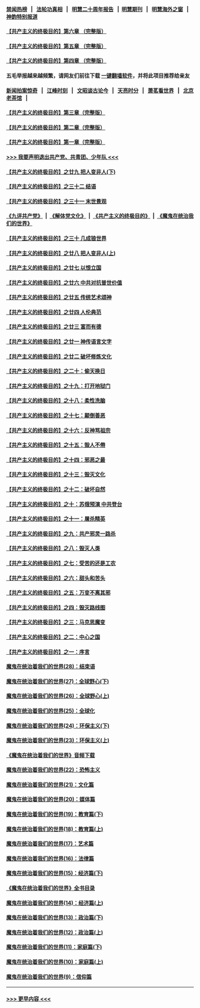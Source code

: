 #### [禁闻热榜](热点新闻.md?=0)  &nbsp;&nbsp;|&nbsp;&nbsp; [法轮功真相](https://github.com/gfw-breaker/truth/blob/master/README.md?=0) &nbsp;&nbsp;|&nbsp;&nbsp; [明慧二十周年报告](https://github.com/gfw-breaker/mh-reports/blob/master/README.md?=0) &nbsp;&nbsp;|&nbsp;&nbsp;[明慧期刊](https://github.com/gfw-breaker/mh-qikan) &nbsp;&nbsp;|&nbsp;&nbsp; [明慧海外之窗](https://github.com/gfw-breaker/mh-news/blob/master/README.md?=0) &nbsp;&nbsp;|&nbsp;&nbsp; [神韵特别报道](https://github.com/gfw-breaker/mh-news/blob/master/shenyun.md?=0)
#### [【共产主义的终极目的】第六章 （完整版）](../pages/nsc422/n11428913.md?t=02271602) 
#### [【共产主义的终极目的】第五章 （完整版）](../pages/nsc422/n11428912.md?t=02271602) 
#### [【共产主义的终极目的】第四章 （完整版）](../pages/nsc422/n11428907.md?t=02271602) 
#### 五毛举报越来越频繁，请网友们前往下载 [一键翻墙软件](https://github.com/gfw-breaker/ssr-accounts)，并将此项目推荐给亲友
#### [新闻拍案惊奇](https://github.com/gfw-breaker/banned-news/blob/master/pages/link4.md) &nbsp;&nbsp;|&nbsp;&nbsp; [江峰时刻](https://github.com/gfw-breaker/banned-news/blob/master/pages/link4.md) &nbsp;&nbsp;|&nbsp;&nbsp; [文昭谈古论今](https://github.com/gfw-breaker/banned-news/blob/master/pages/link4.md) &nbsp;&nbsp;|&nbsp;&nbsp; [天亮时分](https://github.com/gfw-breaker/banned-news/blob/master/pages/link4.md) &nbsp;&nbsp;|&nbsp;&nbsp; [萧茗看世界](https://github.com/gfw-breaker/banned-news/blob/master/pages/link4.md) &nbsp;&nbsp;|&nbsp;&nbsp; [北京老茶馆](https://github.com/gfw-breaker/banned-news/blob/master/pages/link4.md) &nbsp;&nbsp;|&nbsp;&nbsp; 
#### [【共产主义的终极目的】第三章（完整版）](../pages/nsc422/n11428848.md?t=02271602) 
#### [【共产主义的终极目的】第二章（完整版）](../pages/nsc422/n11428831.md?t=02271602) 
#### [【共产主义的终极目的】第一章（完整版）](../pages/nsc422/n11417651.md?t=02271602) 
#### [>>> 我要声明退出共产党、共青团、少年队 <<<](https://github.com/begood0513/goodnews/blob/master/quit/letter.md) 
#### [【共产主义的终极目的】之廿九 把人变非人(下)](../pages/nsc422/n11344140.md?t=02271602) 
#### [【共产主义的终极目的】之三十二 结语](../pages/nsc422/n11360535.md?t=02271602) 
#### [【共产主义的终极目的】之三十一 末世景观](../pages/nsc422/n11351129.md?t=02271602) 
#### [《九评共产党》](https://github.com/begood0513/9ping.md/blob/master/README.md) &nbsp;|&nbsp; [《解体党文化》](../../../../jtdwh.md/blob/master/README.md)  &nbsp;|&nbsp; [《共产主义的终极目的》](../../../../gczydzjmd.md/blob/master/README.md) &nbsp;|&nbsp; [《魔鬼在统治我们的世界》](../../../../mgztzwmdsj.md/blob/master/README.md) 
#### [【共产主义的终极目的】之三十 几成狼世界](../pages/nsc422/n11348280.md?t=02271602) 
#### [【共产主义的终极目的】之廿八 把人变非人(上)](../pages/nsc422/n11340492.md?t=02271602) 
#### [【共产主义的终极目的】之廿七 以恨立国](../pages/nsc422/n11336944.md?t=02271602) 
#### [【共产主义的终极目的】之廿六 中共对抗普世价值](../pages/nsc422/n11324785.md?t=02271602) 
#### [【共产主义的终极目的】之廿五 传统艺术颂神](../pages/nsc422/n11296396.md?t=02271602) 
#### [【共产主义的终极目的】之廿四 人伦典范](../pages/nsc422/n11296397.md?t=02271602) 
#### [【共产主义的终极目的】之廿三 富而有德](../pages/nsc422/n11283598.md?t=02271602) 
#### [【共产主义的终极目的】之廿一 神传语言文字](../pages/nsc422/n11263265.md?t=02271602) 
#### [【共产主义的终极目的】之廿二 破坏修炼文化](../pages/nsc422/n11245728.md?t=02271602) 
#### [【共产主义的终极目的】之二十：偷天换日](../pages/nsc422/n11238846.md?t=02271602) 
#### [【共产主义的终极目的】之十九：打开地狱门](../pages/nsc422/n11206376.md?t=02271602) 
#### [【共产主义的终极目的】之十八：柔性洗脑](../pages/nsc422/n11199994.md?t=02271602) 
#### [【共产主义的终极目的】之十七：颠倒善恶](../pages/nsc422/n11179782.md?t=02271602) 
#### [【共产主义的终极目的】之十六：反神骂祖宗](../pages/nsc422/n11166798.md?t=02271602) 
#### [【共产主义的终极目的】之十五：毁人不倦](../pages/nsc422/n11166792.md?t=02271602) 
#### [【共产主义的终极目的】之十四：邪恶之最](../pages/nsc422/n11150249.md?t=02271602) 
#### [【共产主义的终极目的】之十三：毁灭文化](../pages/nsc422/n11135227.md?t=02271602) 
#### [【共产主义的终极目的】之十二：破坏自然](../pages/nsc422/n11135214.md?t=02271602) 
#### [【共产主义的终极目的】之十：苏俄预演 中共登台](../pages/nsc422/n11118424.md?t=02271602) 
#### [【共产主义的终极目的】之十一：屠杀精英](../pages/nsc422/n11118442.md?t=02271602) 
#### [【共产主义的终极目的】之九：共产邪灵一路杀](../pages/nsc422/n11114139.md?t=02271602) 
#### [【共产主义的终极目的】之八：毁灭人类](../pages/nsc422/n11108503.md?t=02271602) 
#### [【共产主义的终极目的】之七：受苦的还是工农](../pages/nsc422/n11101809.md?t=02271602) 
#### [【共产主义的终极目的】之六：甜头和苦头](../pages/nsc422/n11096971.md?t=02271602) 
#### [【共产主义的终极目的】之五：万变不离其邪](../pages/nsc422/n11091285.md?t=02271602) 
#### [【共产主义的终极目的】之四：毁灭路线图](../pages/nsc422/n11086284.md?t=02271602) 
#### [【共产主义的终极目的】之三：马克思魔变](../pages/nsc422/n11061941.md?t=02271602) 
#### [【共产主义的终极目的】之二：中心之国](../pages/nsc422/n11047728.md?t=02271602) 
#### [【共产主义的终极目的】之一：序言](../pages/nsc422/n11086077.md?t=02271602) 
#### [魔鬼在统治着我们的世界(28)：结束语](../pages/nsc422/n10936246.md?t=02271602) 
#### [魔鬼在统治着我们的世界(27)：全球野心(下)](../pages/nsc422/n10928319.md?t=02271602) 
#### [魔鬼在统治着我们的世界(26)：全球野心(上)](../pages/nsc422/n10900318.md?t=02271602) 
#### [魔鬼在统治着我们的世界(25)：全球化](../pages/nsc422/n10788205.md?t=02271602) 
#### [魔鬼在统治着我们的世界(24)：环保主义(下)](../pages/nsc422/n10695307.md?t=02271602) 
#### [魔鬼在统治着我们的世界(23)：环保主义(上)](../pages/nsc422/n10688613.md?t=02271602) 
#### [《魔鬼在统治着我们的世界》音频下载](../pages/nsc422/n10635553.md?t=02271602) 
#### [魔鬼在统治着我们的世界(22)：恐怖主义](../pages/nsc422/n10614727.md?t=02271602) 
#### [魔鬼在统治着我们的世界(21)：文化篇](../pages/nsc422/n10597706.md?t=02271602) 
#### [魔鬼在统治着我们的世界(20)：媒体篇](../pages/nsc422/n10586579.md?t=02271602) 
#### [魔鬼在统治着我们的世界(19)：教育篇(下)](../pages/nsc422/n10564808.md?t=02271602) 
#### [魔鬼在统治着我们的世界(18)：教育篇(上)](../pages/nsc422/n10526970.md?t=02271602) 
#### [魔鬼在统治着我们的世界(17)：艺术篇](../pages/nsc422/n10499093.md?t=02271602) 
#### [魔鬼在统治着我们的世界(16)：法律篇](../pages/nsc422/n10485969.md?t=02271602) 
#### [魔鬼在统治着我们的世界(15)：经济篇(下)](../pages/nsc422/n10469975.md?t=02271602) 
#### [《魔鬼在统治着我们的世界》全书目录](../pages/nsc422/n10464261.md?t=02271602) 
#### [魔鬼在统治着我们的世界(14)：经济篇(上)](../pages/nsc422/n10457370.md?t=02271602) 
#### [魔鬼在统治着我们的世界(13)：政治篇(下)](../pages/nsc422/n10448270.md?t=02271602) 
#### [魔鬼在统治着我们的世界(12)：政治篇(上)](../pages/nsc422/n10444576.md?t=02271602) 
#### [魔鬼在统治着我们的世界(11)：家庭篇(下)](../pages/nsc422/n10440961.md?t=02271602) 
#### [魔鬼在统治着我们的世界(10)：家庭篇(上)](../pages/nsc422/n10435448.md?t=02271602) 
#### [魔鬼在统治着我们的世界(9)：信仰篇](../pages/nsc422/n10432159.md?t=02271602) 

----
#### [ >>> 更早内容 <<< ](../indexes/nsc422-earlier.md)
